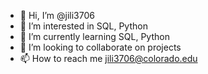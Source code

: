 - 👋 Hi, I’m @jili3706
- 👀 I’m interested in SQL, Python
- 🌱 I’m currently learning SQL, Python
- 💞️ I’m looking to collaborate on projects
- 📫 How to reach me jili3706@colorado.edu

<!---
jili3706/jili3706 is a ✨ special ✨ repository because its `README.md` (this file) appears on your GitHub profile.
You can click the Preview link to take a look at your changes.
--->



